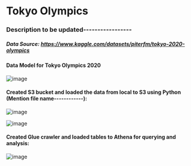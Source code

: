 # Tokyo Olympics

### Description to be updated-----------------

##### Data Source: https://www.kaggle.com/datasets/piterfm/tokyo-2020-olympics

#### Data Model for Tokyo Olympics 2020

![image](https://github.com/Dhiraj0107/tokyo-olympics/assets/118677714/98f6625f-cf37-458b-a416-bda375dc1a65)


#### Created S3 bucket and loaded the data from local to S3 using Python (Mention file name------------):


![image](https://github.com/Dhiraj0107/Airbnb-Amsterdam/assets/118677714/b5f115d9-6662-47e1-b27d-08a269e1e83c)

![image](https://github.com/Dhiraj0107/tokyo-olympics/assets/118677714/e8738be0-001d-4ef7-85a6-c2c7bf7a2fe9)




#### Created Glue crawler and loaded tables to Athena for querying and analysis:

![image](https://github.com/Dhiraj0107/tokyo-olympics/assets/118677714/2efd2c5a-ffb6-4c8d-a3e0-a0eca0d22b2e)

